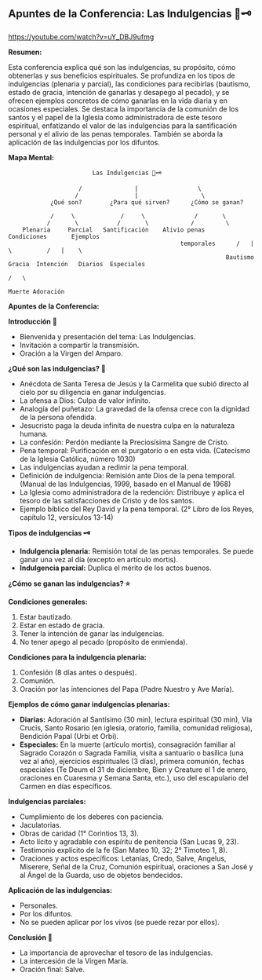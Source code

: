 ## Apuntes de la Conferencia:  Las Indulgencias 👑🗝️

https://youtube.com/watch?v=uY_DBJ9ufmg


**Resumen:**

Esta conferencia explica qué son las indulgencias, su propósito, cómo obtenerlas y sus beneficios espirituales. Se profundiza en los tipos de indulgencias (plenaria y parcial), las condiciones para recibirlas (bautismo, estado de gracia, intención de ganarlas y desapego al pecado), y se ofrecen ejemplos concretos de cómo ganarlas en la vida diaria y en ocasiones especiales. Se destaca la importancia de la comunión de los santos y el papel de la Iglesia como administradora de este tesoro espiritual, enfatizando el valor de las indulgencias para la santificación personal y el alivio de las penas temporales. También se aborda la aplicación de las indulgencias por los difuntos.

**Mapa Mental:**

```
                        Las Indulgencias 👑🗝️

                    /               |                 \
                   /                |                  \
            ¿Qué son?        ¿Para qué sirven?      ¿Cómo se ganan?

            /     \             /     \              /       \
           /       \           /       \            /         \
    Plenaria     Parcial   Santificación    Alivio penas      Condiciones       Ejemplos
                                                 temporales      /   |   \          /   |    \
                                                              Bautismo  Gracia  Intención   Diarios  Especiales
                                                                                                 /   \
                                                                                             Muerte Adoración
```


**Apuntes de la Conferencia:**

**Introducción 🙏**

* Bienvenida y presentación del tema: Las Indulgencias.
* Invitación a compartir la transmisión.
* Oración a la Virgen del Amparo.

**¿Qué son las indulgencias? 🤔**

* Anécdota de Santa Teresa de Jesús y la Carmelita que subió directo al cielo por su diligencia en ganar indulgencias.
* La ofensa a Dios: Culpa de valor infinito.
* Analogía del puñetazo: La gravedad de la ofensa crece con la dignidad de la persona ofendida.
* Jesucristo paga la deuda infinita de nuestra culpa en la naturaleza humana.
* La confesión: Perdón mediante la Preciosísima Sangre de Cristo.
* Pena temporal: Purificación en el purgatorio o en esta vida. (Catecismo de la Iglesia Católica, número 1030)
* Las indulgencias ayudan a redimir la pena temporal.
* Definición de indulgencia: Remisión ante Dios de la pena temporal. (Manual de las Indulgencias, 1999, basado en el Manual de 1968)
* La Iglesia como administradora de la redención: Distribuye y aplica el tesoro de las satisfacciones de Cristo y de los santos.
* Ejemplo bíblico del Rey David y la pena temporal. (2° Libro de los Reyes, capítulo 12, versículos 13-14)

**Tipos de indulgencias 🗝️**

* **Indulgencia plenaria:** Remisión total de las penas temporales. Se puede ganar una vez al día (excepto en artículo mortis).
* **Indulgencia parcial:** Duplica el mérito de los actos buenos.

**¿Cómo se ganan las indulgencias?  ⭐**

**Condiciones generales:**

1. Estar bautizado.
2. Estar en estado de gracia.
3. Tener la intención de ganar las indulgencias.
4. No tener apego al pecado (propósito de enmienda).

**Condiciones para la indulgencia plenaria:**

1. Confesión (8 días antes o después).
2. Comunión.
3. Oración por las intenciones del Papa (Padre Nuestro y Ave María).

**Ejemplos de cómo ganar indulgencias plenarias:**

* **Diarias:** Adoración al Santísimo (30 min), lectura espiritual (30 min), Vía Crucis, Santo Rosario (en iglesia, oratorio, familia, comunidad religiosa), Bendición Papal (Urbi et Orbi).
* **Especiales:** En la muerte (artículo mortis), consagración familiar al Sagrado Corazón o Sagrada Familia, visita a santuario o basílica (una vez al año), ejercicios espirituales (3 días), primera comunión, fechas especiales (Te Deum el 31 de diciembre, Bien y Creature el 1 de enero, oraciones en Cuaresma y Semana Santa, etc.),  uso del escapulario del Carmen en días específicos.

**Indulgencias parciales:**

* Cumplimiento de los deberes con paciencia.
* Jaculatorias.
* Obras de caridad (1° Corintios 13, 3).
* Acto lícito y agradable con espíritu de penitencia (San Lucas 9, 23).
* Testimonio explícito de la fe (San Mateo 10, 32; 2° Timoteo 1, 8).
* Oraciones y actos específicos: Letanías, Credo, Salve, Angelus, Miserere, Señal de la Cruz, Comunión espiritual, oraciones a San José y al Ángel de la Guarda, uso de objetos bendecidos.

**Aplicación de las indulgencias:**

* Personales.
* Por los difuntos.
* No se pueden aplicar por los vivos (se puede rezar por ellos).

**Conclusión 📿**

* La importancia de aprovechar el tesoro de las indulgencias.
* La intercesión de la Virgen María.
* Oración final: Salve.


